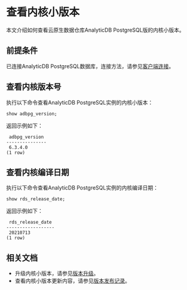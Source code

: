 # 查看内核小版本

本文介绍如何查看云原生数据仓库AnalyticDB PostgreSQL版的内核小版本。

## 前提条件

已连接AnalyticDB PostgreSQL数据库，连接方法，请参见[客户端连接](/cn.zh-CN/快速入门/客户端连接.md)。

## 查看内核版本号

执行以下命令查看AnalyticDB PostgreSQL实例的内核小版本：

```
show adbpg_version;
```

返回示例如下：

```
 adbpg_version
---------------
 6.3.4.0
(1 row)
```

## 查看内核编译日期

执行以下命令查看AnalyticDB PostgreSQL实例的内核编译日期：

```
show rds_release_date; 
```

返回示例如下：

```
 rds_release_date
------------------
 20210713
(1 row)
```

## 相关文档

-   升级内核小版本，请参见[版本升级](/cn.zh-CN/实例管理/版本管理/版本升级.md)。
-   查看内核小版本更新内容，请参见[版本发布记录](/cn.zh-CN/发布记录/版本发布记录.md)。

